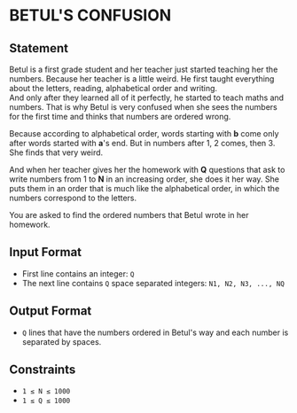 # BETUL'S CONFUSION

## Statement

Betul is a first grade student and her teacher just started teaching her the numbers. Because her teacher is a little weird. He first taught everything about the letters, reading, alphabetical order and writing.  
And only after they learned all of it perfectly, he started to teach maths and numbers. That is why Betul is very confused when she sees the numbers for the first time and thinks that numbers are ordered wrong.  
  
Because according to alphabetical order, words starting with **b** come only after words started with **a**'s end. But in numbers after 1, 2 comes, then 3. She finds that very weird.  
  
And when her teacher gives her the homework with **Q** questions that ask to write numbers from 1 to **N** in an increasing order, she does it her way. She puts them in an order that is much like the alphabetical order, in which the numbers correspond to the letters.  
  
You are asked to find the ordered numbers that Betul wrote in her homework.

## Input Format

- First line contains an integer: `Q`  
- The next line contains `Q` space separated integers: `N1, N2, N3, ..., NQ`

## Output Format

- `Q` lines that have the numbers ordered in Betul's way and each number is separated by spaces.

## Constraints

- `1 ≤ N ≤ 1000`  
- `1 ≤ Q ≤ 1000`
